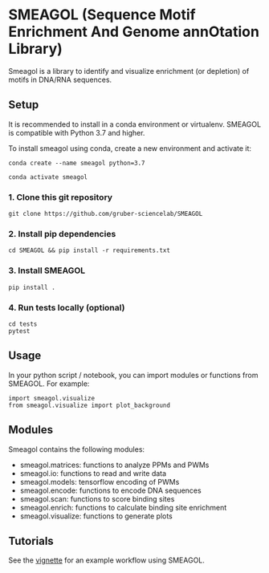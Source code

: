 # SMEAGOL (Sequence Motif Enrichment And Genome annOtation Library)

Smeagol is a library to identify and visualize enrichment (or depletion) of motifs in DNA/RNA sequences.

## Setup

It is recommended to install in a conda environment or virtualenv. SMEAGOL is compatible with Python 3.7 and higher.

To install smeagol using conda, create a new environment and activate it:
```
conda create --name smeagol python=3.7

conda activate smeagol
```

### 1. Clone this git repository
```
git clone https://github.com/gruber-sciencelab/SMEAGOL
```

### 2. Install pip dependencies
```
cd SMEAGOL && pip install -r requirements.txt
```

### 3. Install SMEAGOL
```
pip install .
```

### 4. Run tests locally (optional)
```
cd tests
pytest
```


## Usage

In your python script / notebook, you can import modules or functions from SMEAGOL. For example:
```
import smeagol.visualize
from smeagol.visualize import plot_background
```

## Modules

Smeagol contains the following modules:

- smeagol.matrices: functions to analyze PPMs and PWMs
- smeagol.io: functions to read and write data
- smeagol.models: tensorflow encoding of PWMs 
- smeagol.encode: functions to encode DNA sequences
- smeagol.scan: functions to score binding sites 
- smeagol.enrich: functions to calculate binding site enrichment
- smeagol.visualize: functions to generate plots



## Tutorials

See the [vignette](vignette_1.ipynb) for an example workflow using SMEAGOL.

